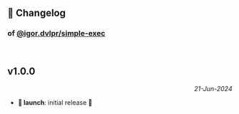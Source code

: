 ## 📒 Changelog

### of [@igor.dvlpr/simple-exec](https://github.com/igorskyflyer/npm-simple-exec)

<br>

## v1.0.0

<p align="right"><em>21-Jun-2024</em></p>

- **🚀 launch**: initial release 🎉
